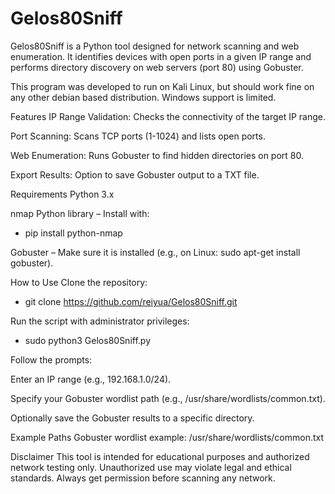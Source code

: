 # Gelos80Sniff
Gelos80Sniff is a Python tool designed for network scanning and web enumeration. It identifies devices with open ports in a given IP range and performs directory discovery on web servers (port 80) using Gobuster.

This program was developed to run on Kali Linux, but should work fine on any other debian based distribution. Windows support is limited.

Features
IP Range Validation: Checks the connectivity of the target IP range.

Port Scanning: Scans TCP ports (1-1024) and lists open ports.

Web Enumeration: Runs Gobuster to find hidden directories on port 80.

Export Results: Option to save Gobuster output to a TXT file.

Requirements
Python 3.x

nmap Python library – Install with:
- pip install python-nmap

Gobuster – Make sure it is installed (e.g., on Linux: sudo apt-get install gobuster).

How to Use
Clone the repository:
- git clone https://github.com/reiyua/Gelos80Sniff.git

Run the script with administrator privileges:
- sudo python3 Gelos80Sniff.py

Follow the prompts:

Enter an IP range (e.g., 192.168.1.0/24).

Specify your Gobuster wordlist path (e.g., /usr/share/wordlists/common.txt).

Optionally save the Gobuster results to a specific directory.

Example Paths
Gobuster wordlist example: /usr/share/wordlists/common.txt

Disclaimer
This tool is intended for educational purposes and authorized network testing only. Unauthorized use may violate legal and ethical standards. Always get permission before scanning any network.
